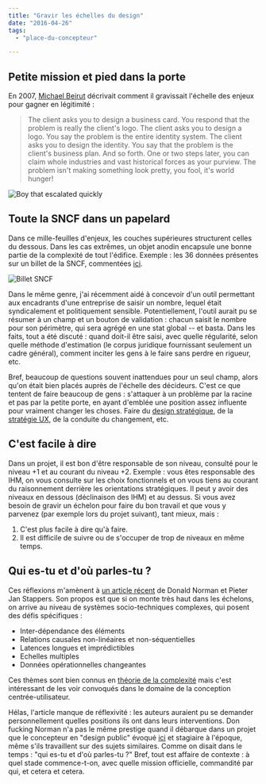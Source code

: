 ```yaml
---
title: "Gravir les échelles du design"
date: "2016-04-26"
tags:
  - "place-du-concepteur"

---
```


## Petite mission et pied dans la porte

En 2007, [Michael Beirut](http://designobserver.com/feature/youre-so-intelligent/5917/) décrivait comment il gravissait l'échelle des enjeux pour gagner en légitimité :

> The client asks you to design a business card. You respond that the problem is really the client's logo. The client asks you to design a logo. You say the problem is the entire identity system. The client asks you to design the identity. You say that the problem is the client's business plan. And so forth. One or two steps later, you can claim whole industries and vast historical forces as your purview. The problem isn't making something look pretty, you fool, it's world hunger!

![Boy that escalated quickly](/assets/images/Boy-that-escalated-quickly.jpg)

## Toute la SNCF dans un papelard

Dans ce mille-feuilles d'enjeux, les couches supérieures structurent celles du dessous. Dans les cas extrêmes, un objet anodin encapsule une bonne partie de la complexité de tout l'édifice. Exemple : les 36 données présentes sur un billet de la SNCF, commentées [ici](http://tarification.blogspot.fr/2011/11/titre-de-transports-billets-papier.html).

![Billet SNCF](/assets/images/billet_explique.png)

Dans le même genre, j'ai récemment aidé à concevoir d'un outil permettant aux encadrants d'une entreprise de saisir un nombre, lequel était syndicalement et politiquement sensible. Potentiellement, l'outil aurait pu se résumer à un champ et un bouton de validation : chacun saisit le nombre pour son périmètre, qui sera agrégé en une stat global -- et basta. Dans les faits, tout a été discuté : quand doit-il être saisi, avec quelle régularité, selon quelle méthode d'estimation (le corpus juridique fournissant seulement un cadre général), comment inciter les gens à le faire sans perdre en rigueur, etc.

Bref, beaucoup de questions souvent inattendues pour un seul champ, alors qu'on était bien placés auprès de l'échelle des décideurs. C'est ce que tentent de faire beaucoup de gens : s'attaquer à un problème par la racine et pas par la petite porte, en ayant d'emblée une position assez influente pour vraiment changer les choses. Faire du [design stratégique](https://en.wikipedia.org/wiki/Strategic_design), de la [stratégie UX](http://shop.oreilly.com/product/0636920032090.do), de la conduite du changement, etc.

## C'est facile à dire

Dans un projet, il est bon d'être responsable de son niveau, consulté pour le niveau +1 et au courant du niveau +2. Exemple : vous êtes responsable des IHM, on vous consulte sur les choix fonctionnels et on vous tiens au courant du raisonnement derrière les orientations stratégiques. Il peut y avoir des niveaux en dessous (déclinaison des IHM) et au dessus. Si vous avez besoin de gravir un échelon pour faire du bon travail et que vous y parvenez (par exemple lors du projet suivant), tant mieux, mais :

1. C'est plus facile à dire qu'à faire.
2. Il est difficile de suivre ou de s'occuper de trop de niveaux en même temps.

## Qui es-tu et d'où parles-tu ?

Ces réflexions m'amènent à [un article récent](http://www.sciencedirect.com/science/article/pii/S240587261530037X) de Donald Norman et Pieter Jan Stappers. Son propos est que si on monte très haut dans les échelons, on arrive au niveau de systèmes socio-techniques complexes, qui posent des défis spécifiques :

- Inter-dépendance des éléments
- Relations causales non-linéaires et non-séquentielles
- Latences longues et imprédictibles
- Echelles multiples
- Données opérationnelles changeantes

Ces thèmes sont bien connus en [théorie de la complexité](https://en.wikipedia.org/wiki/Complexity_theory_and_organizations) mais c'est intéressant de les voir convoqués dans le domaine de la conception centrée-utilisateur.

Hélas, l'article manque de réflexivité : les auteurs auraient pu se demander personnellement quelles positions ils ont dans leurs interventions. Don fucking Norman n'a pas le même prestige quand il débarque dans un projet que le concepteur en "design public" évoqué [ici](http://www.larevuedudesign.com/2016/02/17/le-design-au-service-des-citoyens/) et stagiaire à l'époque, même s'ils travaillent sur des sujets similaires. Comme on disait dans le temps : "qui es-tu et d'où parles-tu ?" Bref, tout est affaire de contexte : à quel stade commence-t-on, avec quelle mission officielle, commandité par qui, et cetera et cetera.

